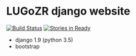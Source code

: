 # LUGoZR django website
[![Build Status](https://travis-ci.org/LUGoZR/website.svg?branch=master)](https://travis-ci.org/LUGoZR/website) [![Stories in Ready](https://badge.waffle.io/LUGoZR/website.png?label=ready&title=Ready)](https://waffle.io/LUGoZR/website)
- django 1.9 (python 3.5)
- bootstrap